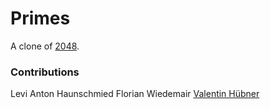 # Primes

A clone of [2048](https://github.com/gabrielecirulli/2048/).


### Contributions

Levi Anton Haunschmied
Florian Wiedemair
[Valentin Hübner](https://github.com/HuangYuSan/)
